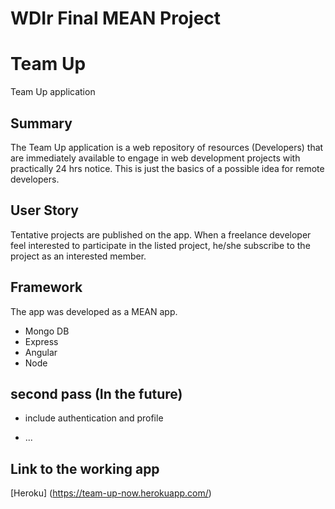 # WDIr Final MEAN Project

# Team Up

Team Up application

## Summary

The Team Up application is a web repository of resources (Developers) that are immediately available to engage in web development projects with practically 24 hrs notice.  This is just the basics of a possible idea for remote developers.

## User Story

Tentative projects are published on the app.  When a freelance developer feel interested to participate in the listed project, he/she subscribe to the project as an interested member.

## Framework

The app was developed as a MEAN app.
  * Mongo DB
  * Express
  * Angular
  * Node

## second pass (In the future)

  * include authentication and profile

  * ...

## Link to the working app

[Heroku] (https://team-up-now.herokuapp.com/)

